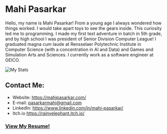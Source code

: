 # Mahi Pasarkar
Hello, my name is Mahi Pasarkar!
From a young age I always wondered how things worked. I would take apart toys to see the gears inside.
This curiosity led me to programming. I made my first text adventure in batch in 5th grade, 
and by high school I was president of Senior Division Computer League!
I graduated magna cum laude at Rensselaer Polytechnic Institute in Computer Science 
(with a concentration in AI and Data) and 
Games and Simulation Arts and Sciences. I currently work as a software engineer at GEICO.

![My Stats](https://readmestats.999857.xyz/api?username=mahi-pas&theme=dracula&show_icons=true)

## Contact Me:
- Website: https://mahipasarkar.com/ 
- E-mail: pasarkarmahi@gmail.com
- LinkedIn: https://www.linkedin.com/in/mahi-pasarkar/ 
- Itch.io https://rainyelephant.itch.io/

### [View My Resume!](https://mahi-pas.github.io/Resume/ResumeCS.pdf)
